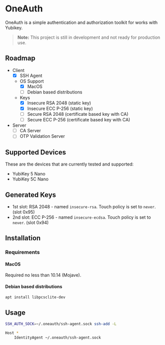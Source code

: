 # OneAuth

OneAuth is a simple authentication and authorization toolkit for works with Yubikey.

> **Note:**
> This project is still in development and not ready for production use.

## Roadmap

* Client
  * [x] SSH Agent
  * OS Support
    * [x] MacOS
    * [ ] Debian based distributions
  * Keys
    * [x] Insecure RSA 2048 (static key)
    * [x] Insecure ECC P-256 (static key)
    * [ ] Secure RSA 2048 (certificate based key with CA)
    * [ ] Secure ECC P-256 (certificate based key with CA)
* Server
  * [ ] CA Server
  * [ ] OTP Validation Server

## Supported Devices

These are the devices that are currently tested and supported:

* YubiKey 5 Nano
* YubiKey 5C Nano

## Generated Keys

* 1st slot: RSA 2048 - named `insecure-rsa`. Touch policy is set to `never`. (slot 0x95)
* 2nd slot: ECC P-256 - named `insecure-ecdsa`. Touch policy is set to `never`. (slot 0x94)

## Installation

### Requirements

#### MacOS

Required no less than 10.14 (Mojave).

#### Debian based distributions

```bash
apt install libpcsclite-dev
```

## Usage

```bash
SSH_AUTH_SOCK=~/.oneauth/ssh-agent.sock ssh-add -L
```

```bash
Host *
    IdentityAgent ~/.oneauth/ssh-agent.sock
```
